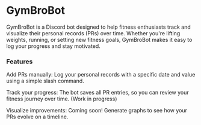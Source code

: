 # GymBroBot

GymBroBot is a Discord bot designed to help fitness enthusiasts track and visualize their personal records (PRs) over time. Whether you're lifting weights, running, or setting new fitness goals, GymBroBot makes it easy to log your progress and stay motivated.

### Features

Add PRs manually: Log your personal records with a specific date and value using a simple slash command.

Track your progress: The bot saves all PR entries, so you can review your fitness journey over time. (Work in progress)

Visualize improvements: Coming soon! Generate graphs to see how your PRs evolve on a timeline.
